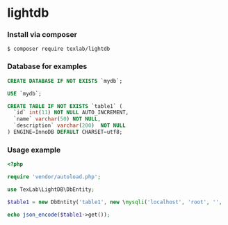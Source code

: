 # lightdb

### Install via composer

```
$ composer require texlab/lightdb
```

### Database for examples
```sql
CREATE DATABASE IF NOT EXISTS `mydb`;

USE `mydb`;

CREATE TABLE IF NOT EXISTS `table1` (
  `id` int(11) NOT NULL AUTO_INCREMENT,
  `name` varchar(50) NOT NULL,
  `description` varchar(200)  NOT NULL
) ENGINE=InnoDB DEFAULT CHARSET=utf8;
```

### Usage example

```php
<?php

require 'vendor/autoload.php';

use TexLab\LightDB\DbEntity;

$table1 = new DbEntity('table1', new \mysqli('localhost', 'root', '', 'mydb'));

echo json_encode($table1->get());

```
